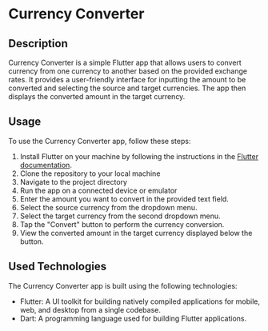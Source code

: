 # Currency Converter

## Description
Currency Converter is a simple Flutter app that allows users to convert currency from one currency to another based on the provided exchange rates. It provides a user-friendly interface for inputting the amount to be converted and selecting the source and target currencies. The app then displays the converted amount in the target currency.

## Usage
To use the Currency Converter app, follow these steps:

1. Install Flutter on your machine by following the instructions in the [Flutter documentation](https://flutter.dev/docs/get-started/install).
2. Clone the repository to your local machine
3. Navigate to the project directory
4. Run the app on a connected device or emulator
5. Enter the amount you want to convert in the provided text field.
6. Select the source currency from the dropdown menu.
7. Select the target currency from the second dropdown menu.
8. Tap the "Convert" button to perform the currency conversion.
9. View the converted amount in the target currency displayed below the button.

## Used Technologies
The Currency Converter app is built using the following technologies:

- Flutter: A UI toolkit for building natively compiled applications for mobile, web, and desktop from a single codebase.
- Dart: A programming language used for building Flutter applications.

